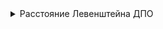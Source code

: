 
<details><summary>Расстояние Левенштейна ДПО</summary>
Условие задачи:
В данной задаче вы должны реализовать поиск расстояния Левенштейна между строками
| Ввод     | Вывод    | 
|----------|----------|
|sunday    | 3 2      |
|saturday  |          |
|sunday    |          |
|sudnay    |          |
</details>
